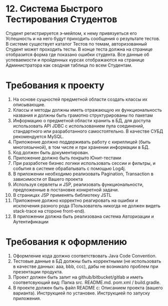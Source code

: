 # 12. Система Быстрого Тестирования Студентов
Студент регистрируется э-мейлом, к нему привязуеться его Успешность
и на него будут приходить сообщения о результате тестов.
В системе существует каталог Тестов по темам,
авторизованный Студент может проходить тесты.
В конце теста должна на странице отобразится форма где показано ошибки студента.
Все данные об успеваемости и пройденных курсах
отображаются на странице Администратора как сводная таблица по всем Студентам.

# Требования к проекту
1. На основе сущностей предметной области создать классы их описывающие.
2. Классы и методы должны иметь отражающую их функциональность названия и должны быть грамотно структурированы по пакетам
3. Информацию о предметной области хранить в БД, для доступа использовать API JDBC с использованием пула соединений, стандартного или разработанного самостоятельно. В качестве СУБД рекомендуется MySQL. 
4. Приложение должно поддерживать работу с кириллицей (быть многоязычной), в том числе и при хранении информации в БД.
5. Код должен быть документирован.
6. Приложение должно быть покрыто Юнит-тестами
7. При разработке бизнес логики использовать сессии и фильтры, и события в системе обрабатывать с помощью Log4j.
8. В приложении необходимо реализовать Pagination, Transaction в зависимости от Вашего проекта
9. Используя сервлеты и JSP, реализовать функциональности, предложенные в постановке конкретной задачи.
10. В страницах JSP применять библиотеку JSTL
11. Приложение должно корректно реагировать на ошибки и исключения разного рода (Пользователь никогда не должен видеть stack-trace на стороне front-end).
12. В приложении должна быть реализована система Авторизации и Аутентификации

# Требования к оформлению
1. Оформление кода должно соответствовать Java Code Convention.
2. Тестовые данные в БД должны быть корректными (не использовать в качестве данных: aaa, bbb, ccc), дабы не возникало проблем при презентации продукта.
3. Проект должен быть залит на github/bitbucket/gitlab и иметь соответсвующий вид:
	Папка src.
	README.md.
	pom.xml / build.gradle.
4. В проекте должен быть файл README с:
	Описанием проекта (вашего варианта).
	Инструкцией по установке.
	Инструкцией по запуску приложения.